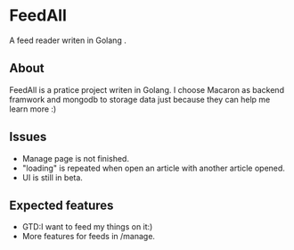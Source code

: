 # FeedAll
A feed reader writen in Golang .
## About
FeedAll is a pratice project writen in Golang.
I choose Macaron as backend framwork and mongodb to storage data just because they can help me learn more :)

## Issues
+ Manage page is not finished.
+ "loading" is repeated when open an article with another article opened.
+ UI is still in beta.

## Expected features
+ GTD:I want to feed my things on it:)
+ More features for feeds in /manage.